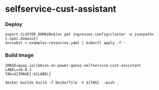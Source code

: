 # selfservice-cust-assistant

### Deploy
```
export CLUSTER_DOMAIN=$(oc get ingresses.config/cluster -o jsonpath={.spec.domain})
envsubst < examples-resources.yaml | kubectl apply -f -
```

### Build image
```
IMAGE=quay.io/ibm/ai-on-power-genai-selfservice-cust-assistant
LABEL=v0.0.1
TAG=${IMAGE}:${LABEL}

docker buildx build -f Dockerfile -t ${TAG} --push . 
```
